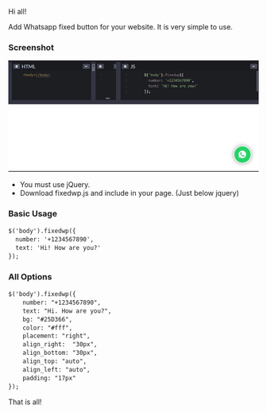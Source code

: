 Hi all!

Add Whatsapp fixed button for your website.
It is very simple to use.

### Screenshot ###
![Screenshot](https://raw.githubusercontent.com/Mhmmdkyr/FixedWp/V.1.0.0/Screenshot_2.jpg)

- You must use jQuery.
- Download fixedwp.js and include in your page. (Just below jquery)

### Basic Usage ###
```html
$('body').fixedwp({
  number: '+1234567890',
  text: 'Hi! How are you?'
});
```
### All Options ###
```html
$('body').fixedwp({
    number: "+1234567890",
    text: "Hi. How are you?",
    bg: "#25D366",
    color: "#fff",
    placement: "right",
    align_right:  "30px",
    align_bottom: "30px",
    align_top: "auto",
    align_left: "auto",
    padding: "17px"
});
```
That is all!
